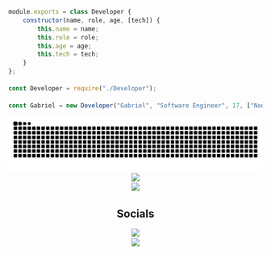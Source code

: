 ```javascript
module.exports = class Developer {
	constructor(name, role, age, [tech]) {
		this.name = name;
		this.role = role;
		this.age = age;
		this.tech = tech;
	}
};

const Developer = require("./Developer");

const Gabriel = new Developer("Gabriel", "Software Engineer", 17, ["NodeJS", "MongoDB", "MySQL", "React", "Electron", "Typescript"]);
```

<picture>
  <source media="(prefers-color-scheme: dark)" srcset="https://github.com/DryingCore/DryingCore/blob/output/github-contribution-grid-snake-dark.svg" />
  <source media="(prefers-color-scheme: light)" srcset="https://github.com/DryingCore/DryingCore/blob/output/github-contribution-grid-snake.svg" />
  <img alt="github-snake" src="https://github.com/DryingCore/DryingCore/blob/output/github-contribution-grid-snake.svg" />
</picture>


<div style="display: flex; justify-content: center;">
    <a>
        <img src="https://github-readme-stats.vercel.app/api/top-langs/?username=DryingCore&layout=compact&theme=dark">
    </a>
</div>

<div style="display: flex; justify-content: center;">
    <a>
        <img src="https://github-readme-streak-stats.herokuapp.com/?user=DryingCore&theme=dark">
    </a>
</div>

<div style="display: flex; justify-content: center; text-align: center; flex-direction: column;">
    <h2>Socials</h2>
    <a href="https://www.linkedin.com/in/gabriel-antunes-rocha-816b482a6/" target="_blank">
        <img src="https://img.shields.io/badge/LinkedIn-000000?style=for-the-badge&logo=linkedin&logoColor=blue">
    </a>
    <a href="https://www.instagram.com/__antunesgabriel/" target="_blank">
        <img src="https://img.shields.io/badge/Instagram-000000?style=for-the-badge&logo=instagram&logoColor=green">
    </a>
</div>
